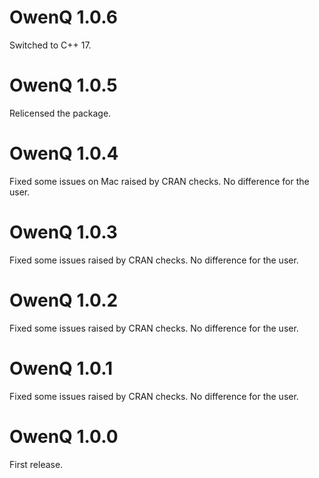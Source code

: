 # OwenQ 1.0.6

Switched to C++ 17.

# OwenQ 1.0.5

Relicensed the package.

# OwenQ 1.0.4

Fixed some issues on Mac raised by CRAN checks. No difference for the user.

# OwenQ 1.0.3

Fixed some issues raised by CRAN checks. No difference for the user.

# OwenQ 1.0.2

Fixed some issues raised by CRAN checks. No difference for the user.

# OwenQ 1.0.1

Fixed some issues raised by CRAN checks. No difference for the user.

# OwenQ 1.0.0

First release.
